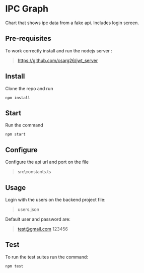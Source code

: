 # IPC Graph
Chart that shows ipc data from a fake api. Includes login screen.

## Pre-requisites
To work correctly install and run the nodejs server :

>https://github.com/csarg26/jwt_server 

## Install
Clone the repo and run 

```
npm install
```

## Start
Run the command

```
npm start
```

## Configure
Configure the api url and port on the file 
>src\constants.ts

## Usage
Login with the users on the backend project file:
>users.json

Default user and password are:
> test@gmail.com
> 123456


## Test
To run the test suites run the command:
 
```
npm test
```

